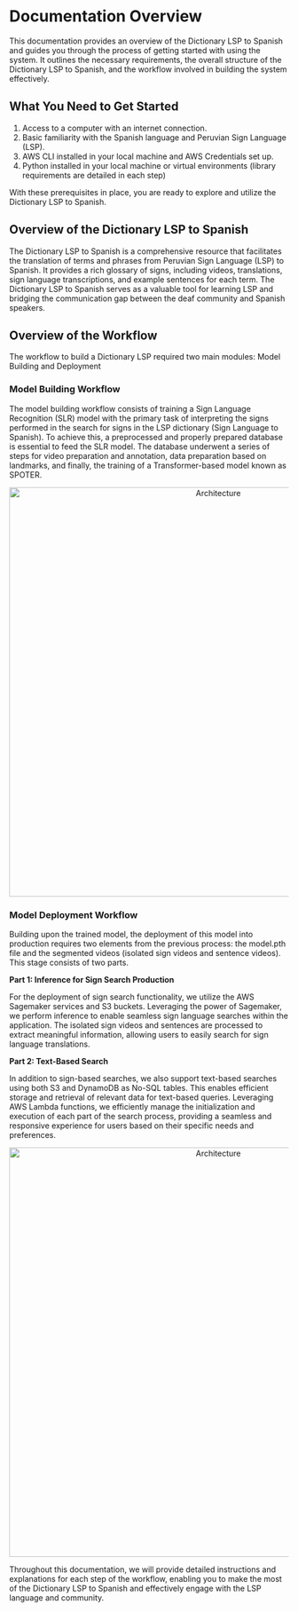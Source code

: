 # Documentation Overview

This documentation provides an overview of the Dictionary LSP to Spanish and guides you through the process of getting started with using the system. It outlines the necessary requirements, the overall structure of the Dictionary LSP to Spanish, and the workflow involved in building the system effectively.

## What You Need to Get Started

1. Access to a computer with an internet connection.
2. Basic familiarity with the Spanish language and Peruvian Sign Language (LSP).
3. AWS CLI installed in your local machine and AWS Credentials set up.
4. Python installed in your local machine or virtual environments (library requirements are detailed in each step)

With these prerequisites in place, you are ready to explore and utilize the Dictionary LSP to Spanish.

## Overview of the Dictionary LSP to Spanish

The Dictionary LSP to Spanish is a comprehensive resource that facilitates the translation of terms and phrases from Peruvian Sign Language (LSP) to Spanish. It provides a rich glossary of signs, including videos, translations, sign language transcriptions, and example sentences for each term. The Dictionary LSP to Spanish serves as a valuable tool for learning LSP and bridging the communication gap between the deaf community and Spanish speakers.

## Overview of the Workflow

The workflow to build a Dictionary LSP required two main modules: Model Building and Deployment

### Model Building Workflow

The model building workflow consists of training a Sign Language Recognition (SLR) model with the primary task of interpreting the signs performed in the search for signs in the LSP dictionary (Sign Language to Spanish). To achieve this, a preprocessed and properly prepared database is essential to feed the SLR model. The database underwent a series of steps for video preparation and annotation, data preparation based on landmarks, and finally, the training of a Transformer-based model known as SPOTER.
<!-- El workflow the construcción del modelo consiste en entrenar un modelo Sign Language Recognition (SLR) que tenga la principal tarea de interpretar las señas realizadas en la búsqueda por seña en el diccionario LSP para la búsqueda por seña (Lengua de Señas a Español). Para ello es imprescindible una base de datos preprocesada y correctamente preparada para alimentar el modelo de SLR, para lo cual se siguió una serie de pasos para la preparación y anotación de los vídeos, para la preparación de la data a alimentar el modelo basada en landmarks y finalmente el entrenamiento de un modelo basado en Transformers, conocido como SPOTER. -->
<p align="center">
  <img src="./assets/LSP_Model.png" alt="Architecture" width="738">
</p>

### Model Deployment Workflow

Building upon the trained model, the deployment of this model into production requires two elements from the previous process: the model.pth file and the segmented videos (isolated sign videos and sentence videos). This stage consists of two parts.

**Part 1: Inference for Sign Search Production**

For the deployment of sign search functionality, we utilize the AWS Sagemaker services and S3 buckets. Leveraging the power of Sagemaker, we perform inference to enable seamless sign language searches within the application. The isolated sign videos and sentences are processed to extract meaningful information, allowing users to easily search for sign language translations.

**Part 2: Text-Based Search**

In addition to sign-based searches, we also support text-based searches using both S3 and DynamoDB as No-SQL tables. This enables efficient storage and retrieval of relevant data for text-based queries. Leveraging AWS Lambda functions, we efficiently manage the initialization and execution of each part of the search process, providing a seamless and responsive experience for users based on their specific needs and preferences.
<p align="center">
  <img src="./assets/LSP_Deployment.png" alt="Architecture" width="738">
</p>



Throughout this documentation, we will provide detailed instructions and explanations for each step of the workflow, enabling you to make the most of the Dictionary LSP to Spanish and effectively engage with the LSP language and community.
